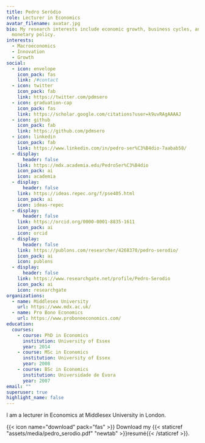 ```yaml
---
title: Pedro Serôdio
role: Lecturer in Economics
avatar_filename: avatar.jpg
bio: My research interests include economic growth, business cycles, and
  monetary policy.
interests:
  - Macroeconomics
  - Innovation
  - Growth
social:
  - icon: envelope
    icon_pack: fas
    link: /#contact
  - icon: twitter
    icon_pack: fab
    link: https://twitter.com/pdmsero
  - icon: graduation-cap
    icon_pack: fas
    link: https://scholar.google.com/citations?user=k9uvRAgAAAAJ
  - icon: github
    icon_pack: fab
    link: https://github.com/pdmsero
  - icon: linkedin
    icon_pack: fab
    link: https://www.linkedin.com/in/pedro-ser%C3%B4dio-7aabab58/
  - display:
      header: false
    link: https://mdx.academia.edu/PedroSer%C3%B4dio
    icon_pack: ai
    icon: academia
  - display:
      header: false
    link: https://ideas.repec.org/f/pse405.html
    icon_pack: ai
    icon: ideas-repec
  - display:
      header: false
    link: https://orcid.org/0000-0001-8835-1611
    icon_pack: ai
    icon: orcid
  - display:
      header: false
    link: https://publons.com/researcher/4268370/pedro-serodio/
    icon_pack: ai
    icon: publons
  - display:
      header: false
    link: https://www.researchgate.net/profile/Pedro-Serodio
    icon_pack: ai
    icon: researchgate
organizations:
  - name: Middlesex University
    url: https://www.mdx.ac.uk/
  - name: Pro Bono Economics
    url: https://www.probonoeconomics.com/
education:
  courses:
    - course: PhD in Economics
      institution: University of Essex
      year: 2014
    - course: MSc in Economics
      institution: University of Essex
      year: 2008
    - course: BSc in Economics
      institution: Universidade de Évora
      year: 2007
email: ""
superuser: true
highlight_name: false
---
```

I am a lecturer in Economics at Middlesex University in London.

{{< icon name="download" pack="fas" >}} Download my {{< staticref "assets/media/pedro_serodio.pdf" "newtab" >}}resumé{{< /staticref >}}.
